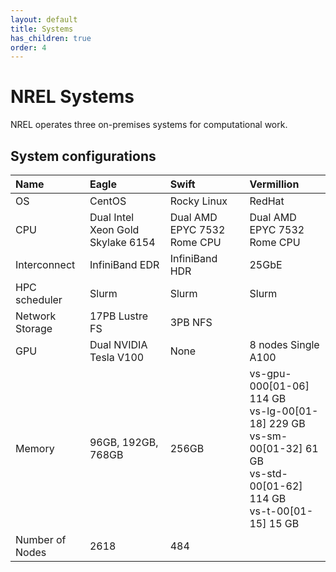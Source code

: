 ```yaml
---
layout: default
title: Systems
has_children: true
order: 4
---
```


# NREL Systems
NREL operates three on-premises systems for computational work. 

## System configurations

| Name        | Eagle     | Swift        | Vermillion     |
| :---------- | :-------- | :----------- | :------------- |
| OS          | CentOS    | Rocky Linux    | RedHat       |
| CPU         | Dual Intel Xeon Gold Skylake 6154 | Dual AMD EPYC 7532 Rome CPU | Dual AMD EPYC 7532 Rome CPU |
| Interconnect | InfiniBand EDR | InfiniBand HDR| 25GbE |
| HPC scheduler | Slurm | Slurm | Slurm |
| Network Storage | 17PB Lustre FS | 3PB NFS |
| GPU | Dual NVIDIA Tesla V100 | None | 8 nodes Single A100
| Memory | 96GB, 192GB, 768GB | 256GB | vs-gpu-000[01-06] 114 GB <br> vs-lg-00[01-18] 229 GB <br> vs-sm-00[01-32] 61 GB <br> vs-std-00[01-62] 114 GB <br> vs-t-00[01-15] 15 GB
| Number of Nodes | 2618 | 484 | 
